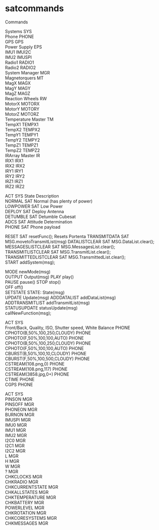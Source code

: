 # satcommands

Commands				
				
				
Systems	SYS			
Phone	PHONE			
GPS	GPS			
Power Supply	EPS			
IMU1	IMUI2C			
IMU2	IMUSPI			
Radio1	RADIO1			
Radio2	RADIO2			
System Manager	MGR			
Magnetorquers	MT			
MagX	MAGX			
MagY	MAGY			
MagZ	MAGZ			
Reaction Wheels	RW			
MotorX	MOTORX			
MotorY	MOTORY			
MotorZ	MOTORZ			
Temperature Master	TM			
TempX1	TEMPX1			
TempX2	TEMPX2			
TempY1	TEMPY1			
TempY2	TEMPY2			
TempZ1	TEMPZ1			
TempZ2	TEMPZ2			
IRArray Master	IR			
IRX1	IRX1			
IRX2	IRX2			
IRY1	IRY1			
IRY2	IRY2			
IRZ1	IRZ1			
IRZ2	IRZ2			
				
				
				
				
				
ACT	SYS		State Description	
NORMAL	SAT		Normal (has plenty of power)	
LOWPOWER	SAT		Low Power	
DEPLOY	SAT		Deploy Antenna	
DETUMBLE	SAT		Detumble Cubesat	
ADCS	SAT		Attitude Determination	
PHONE	SAT		Phone payload	
				
RESET	SAT		resetFunc();	Resets Portenta
TRANSMITDATA	SAT		MSG.movetoTransmitList(msg)	
DATALISTCLEAR	SAT		MSG.DataList.clear();	
MESSAGESLISTCLEAR	SAT		MSG.MessagesList.clear();	
TRANSMITLISTCLEAR	SAT		MSG.TransmitList.clear();	
TRANSMITTEDLISTCLEAR	SAT		MSG.TransmittedList.clear();	
START	<Subsystem>		addSystem(msg);	
				
MODE<XXX>	<Subsystem>		newMode(msg)	
OUTPUT	<Subsystem>		Output(msg)	
PLAY	<Subsystem>		play()	
PAUSE	<Subsystem>		pause()	
STOP	<Subsystem>		stop()	
OFF	<Subsystem>		off()	
SETSTATE	<Subsystem>	STATE:<State>	State(msg)	
UPDATE	<Subsystem>		Update(msg)	
ADDDATALIST	<Subsystem>		addDataList(msg)	
ADDTRANSMITLIST	<Subsystem>		addTransmitList(msg)	
STATUSUPDATE	<Subsystem>		statusUpdate(msg)	
<OTHER>	<Subsystem>		callNewFunction(msg);	
				
				
ACT	SYS			
Front/Back, Quality, ISO, Shutter speed, White Balance	PHONE			
CPHOTO(B,50%,100,250,CLOUDY)	PHONE			
CPHOTO(F,50%,100,100,AUTO)	PHONE			
CPHOTO(B,50%,100,250,CLOUDY)	PHONE			
CPHOTO(F,50%,100,100,AUTO)	PHONE			
CBURST(B,50%,100,10,CLOUDY)	PHONE			
CBURST(F,50%,100,500,CLOUDY)	PHONE			
CSTREAM(108.png,0)	PHONE			
CSTREAM(108.png,117)	PHONE			
CSTREAM(3858.jpg,0+)	PHONE			
CTIME	PHONE			
CGPS	PHONE			
				
				
ACT	SYS			
PINSON	MGR			
PINSOFF	MGR			
PHONEON	MGR			
BURNON	MGR			
IMUSPI	MGR			
IMU0	MGR			
IMU1	MGR			
IMU2	MGR			
I2C0	MGR			
I2C1	MGR			
I2C2	MGR			
L<PIN>	MGR			
H<PIN>	MGR			
W<PIN>	MGR			
?	MGR			
CHKCLOCKS	MGR			
CHKRADIO	MGR			
CHKCURRENTSTATE	MGR			
CHKALLSTATES	MGR			
CHKTEMPERATURE	MGR			
CHKBATTERY	MGR			
POWERLEVEL	MGR			
CHKROTATION	MGR			
CHKCORESYSTEMS	MGR			
CHKMESSAGES	MGR			
				
